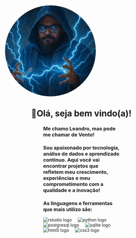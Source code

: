 <img src="img-perfil-github.png" align="center" alt="Perfil" style="width:300px; height:300px; border-radius:50%; margin-left: auto; margin-right: auto;"> <br>
<h1 align="center">
👋Olá, seja bem vindo(a)!
</h1>
<div data-align="left" style="width:50%; margin-left: auto; margin-right: auto;" class="html-fill-item html-fill-container">
<h3>
Me chamo Leandro, mas pode me chamar de Vento!
</h3>
<h3>
Sou apaixonado por tecnologia, análise de dados e aprendizado contínuo. Aqui você vai encontrar projetos que refletem meu crescimento, experiências e meu comprometimento com a qualidade e a inovação!
</h3>
<h3>
As linguagens e ferramentas que mais utilizo são:
</h3>
<p><img src="https://cdn.jsdelivr.net/gh/devicons/devicon/icons/rstudio/rstudio-original.svg" height="30" alt="rstudio logo"> <img width="12"> <img src="https://cdn.jsdelivr.net/gh/devicons/devicon/icons/python/python-original.svg" height="30" alt="python logo"> <img width="12"> <img src="https://cdn.jsdelivr.net/gh/devicons/devicon/icons/postgresql/postgresql-original.svg" height="30" alt="postgresql logo"> <img width="12"> <img src="https://cdn.jsdelivr.net/gh/devicons/devicon/icons/sqlite/sqlite-original.svg" height="30" alt="sqlite logo"> <img width="12"> <img src="https://cdn.jsdelivr.net/gh/devicons/devicon/icons/html5/html5-original.svg" height="30" alt="html5 logo"> <img width="12"> <img src="https://cdn.jsdelivr.net/gh/devicons/devicon/icons/css3/css3-original.svg" height="30" alt="css3 logo"></p>
</div>
<br>
